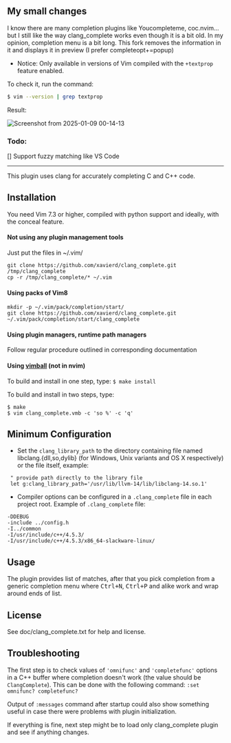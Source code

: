 ## My small changes

I know there are many completion plugins like Youcompleteme, coc.nvim... but I still like the way clang_complete works even though it is a bit old.
In my opinion, completion menu is a bit long. This fork removes the information in it and displays it in preview (I prefer completeopt+=popup)

+ Notice: Only available in versions of Vim compiled with the ```+textprop``` feature enabled.

To check it, run the command:

``` bash
$ vim --version | grep textprop
```
Result: 

![Screenshot from 2025-01-09 00-14-13](https://github.com/user-attachments/assets/396222c4-55bc-4888-b658-55ad4fb8377a)

### Todo:
[] Support fuzzy matching like VS Code

---

This plugin uses clang for accurately completing C and C++ code.

## Installation

You need Vim 7.3 or higher, compiled with python support and ideally, with
the conceal feature.

#### Not using any plugin management tools

Just put the files in ~/.vim/

```
git clone https://github.com/xavierd/clang_complete.git /tmp/clang_complete
cp -r /tmp/clang_complete/* ~/.vim
```

#### Using packs of Vim8

```
mkdir -p ~/.vim/pack/completion/start/
git clone https://github.com/xavierd/clang_complete.git ~/.vim/pack/completion/start/clang_complete
```

#### Using plugin managers, runtime path managers

Follow regular procedure outlined in corresponding documentation

#### Using [vimball][vimball] (not in nvim)

To build and install in one step, type: `$ make install`

To build and install in two steps, type:

```
$ make
$ vim clang_complete.vmb -c 'so %' -c 'q'
```

## Minimum Configuration

- Set the `clang_library_path` to the directory containing file named
  libclang.{dll,so,dylib} (for Windows, Unix variants and OS X respectively) or
  the file itself, example:

```vim
 " provide path directly to the library file
 let g:clang_library_path='/usr/lib/llvm-14/lib/libclang-14.so.1'
```

- Compiler options can be configured in a `.clang_complete` file in each project
  root.  Example of `.clang_complete` file:

```
-DDEBUG
-include ../config.h
-I../common
-I/usr/include/c++/4.5.3/
-I/usr/include/c++/4.5.3/x86_64-slackware-linux/
```

## Usage

The plugin provides list of matches, after that you pick completion from a
generic completion menu where <kbd>Ctrl+N</kbd>, <kbd>Ctrl+P</kbd> and alike
work and wrap around ends of list.

## License

See doc/clang_complete.txt for help and license.

## Troubleshooting

The first step is to check values of `'omnifunc'` and `'completefunc'` options
in a C++ buffer where completion doesn't work (the value should be
`ClangComplete`).  This can be done with the following command:
`:set omnifunc? completefunc?`

Output of `:messages` command after startup could also show something useful in
case there were problems with plugin initialization.

If everything is fine, next step might be to load only clang_complete plugin
and see if anything changes.

[vimball]: https://vimhelp.appspot.com/pi_vimball.txt.html
